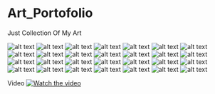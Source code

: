 # Art_Portofolio
Just Collection Of My Art

![alt text](https://raw.githubusercontent.com/imandana/Art_Portofolio/main/1.jpg)
![alt text](https://raw.githubusercontent.com/imandana/Art_Portofolio/main/2.jpg)
![alt text](https://raw.githubusercontent.com/imandana/Art_Portofolio/main/3.jpg)
![alt text](https://raw.githubusercontent.com/imandana/Art_Portofolio/main/AsnaOK.jpg)
![alt text](https://raw.githubusercontent.com/imandana/Art_Portofolio/main/AsniOK.jpg)
![alt text](https://raw.githubusercontent.com/imandana/Art_Portofolio/main/Astri2.jpg)
![alt text](https://raw.githubusercontent.com/imandana/Art_Portofolio/main/Cameria_machi.png)
![alt text](https://raw.githubusercontent.com/imandana/Art_Portofolio/main/Elexia.png)
![alt text](https://raw.githubusercontent.com/imandana/Art_Portofolio/main/Errudi.jpg)
![alt text](https://raw.githubusercontent.com/imandana/Art_Portofolio/main/Jadi2.jpg)
![alt text](https://raw.githubusercontent.com/imandana/Art_Portofolio/main/Jojo2%20(3).png)
![alt text](https://raw.githubusercontent.com/imandana/Art_Portofolio/main/MONG.jpg)
![alt text](https://raw.githubusercontent.com/imandana/Art_Portofolio/main/RPG.jpg)
![alt text](https://raw.githubusercontent.com/imandana/Art_Portofolio/main/asSS.png)
![alt text](https://raw.githubusercontent.com/imandana/Art_Portofolio/main/asnaHXHOK.jpg)
![alt text](https://raw.githubusercontent.com/imandana/Art_Portofolio/main/asniHXHOK.jpg)
![alt text](https://raw.githubusercontent.com/imandana/Art_Portofolio/main/final%201.jpg)
![alt text](https://raw.githubusercontent.com/imandana/Art_Portofolio/main/final%202.jpg)
![alt text](https://raw.githubusercontent.com/imandana/Art_Portofolio/main/jadi1.jpg)
![alt text](https://raw.githubusercontent.com/imandana/Art_Portofolio/main/jadi22%20(2).jpg)
![alt text](https://raw.githubusercontent.com/imandana/Art_Portofolio/main/jadi22%20(3).jpg)
![alt text](https://raw.githubusercontent.com/imandana/Art_Portofolio/main/jadi3.jpg)
![alt text](https://raw.githubusercontent.com/imandana/Art_Portofolio/main/jadi4.jpg)
![alt text](https://raw.githubusercontent.com/imandana/Art_Portofolio/main/jadiAsni-2.gif)
![alt text](https://raw.githubusercontent.com/imandana/Art_Portofolio/main/jd1.jpg)
![alt text](https://raw.githubusercontent.com/imandana/Art_Portofolio/main/jd2.jpg)
![alt text](https://raw.githubusercontent.com/imandana/Art_Portofolio/main/nm%2Cn.jpg)
![alt text](https://raw.githubusercontent.com/imandana/Art_Portofolio/main/siro.gif)

Video
[![Watch the video](https://img.youtube.com/vi/T-D1KVIuvjA/maxresdefault.jpg)](https://www.youtube.com/watch?v=dBJ8j7ZdU8M)
